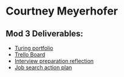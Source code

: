# Courtney Meyerhofer

 ## Mod 3 Deliverables:

* [Turing portfolio](https://www.turing.io/alumni/courtney-meyerhofer)
* [Trello Board](https://trello.com/b/S7TrBgMk/job-search)
* [Interview preparation reflection](https://gist.github.com/meyerhoferc/52f6200cd05094813387dab24e19c010)
* [Job search action plan](https://github.com/meyerhoferc/career-development-curriculum/blob/master/module_three/mod_4_action_plan_template.md)
